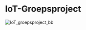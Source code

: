 # IoT-Groepsproject

![IoT_groepsproject_bb](https://github.com/r0901651/IoT-Groepsproject/assets/95848828/3788f68d-d4c6-4496-8499-084b357a9a47)
